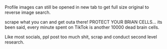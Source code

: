 
Profile images can still be opened in new tab to get full size original to reverse image search.

scrape what you can and get outa there!
PROTECT YOUR BRIAN CELLS... its been said, every minute spent on TikTok is another 10000 dead brain cells.

Like most socials, ppl post too much shit, scrap and conduct second level research.


